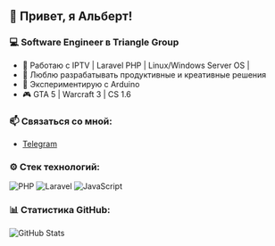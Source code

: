 
## 👋 Привет, я Альберт!  
### 💻 Software Engineer в Triangle Group  
- 🔧 Работаю с IPTV | Laravel PHP | Linux/Windows Server OS |   
- 🚀 Люблю разрабатывать продуктивные и креативные решения  
- 🎨 Экспериментирую с Arduino
- 🎮 GTA 5 | Warcraft 3 | CS 1.6  

### 📫 Связаться со мной:  
- [Telegram](https://t.me/albert2106)  

### ⚙️ Стек технологий:  
![PHP](https://img.shields.io/badge/-PHP-777BB4?logo=php&logoColor=white) 
![Laravel](https://img.shields.io/badge/-Laravel-FF2D20?logo=laravel&logoColor=white) 
![JavaScript](https://img.shields.io/badge/-JavaScript-F7DF1E?logo=javascript&logoColor=black)  

### 📊 Статистика GitHub:  
![GitHub Stats](https://github-readme-stats.vercel.app/api?username=Albert2106&show_icons=true&theme=radical)
